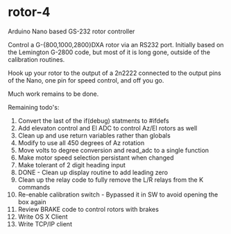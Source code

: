 # rotor-4
Arduino Nano based GS-232 rotor controller

Control a G-{800,1000,2800}DXA rotor via an RS232 port. Initially based on the Lemington G-2800 code, but most of it is long gone, outside of the calibration routines. 

Hook up your rotor to the output of a 2n2222 connected to the output pins of the Nano, one pin for speed control, and off you go. 

Much work remains to be done.

  Remaining todo's:
  
  1) Convert the last of the if(debug) statments to #ifdefs
  2) Add elevaton control and El ADC to control Az/El rotors as well
  3) Clean up and use return variables rather than globals
  4) Modify to use all 450 degrees of Az rotation
  5) Move volts to degree conversion and read_adc to a single function
  6) Make motor speed selection persistant when changed
  7) Make tolerant of 2 digit heading input
  8) DONE - Clean up display routine to add leading zero
  9) Clean up the relay code to fully remove the L/R relays from the K commands
  10) Re-enable calibration switch - Bypassed it in SW to avoid opening the box again
  11) Review BRAKE code to control rotors with brakes
  12) Write OS X Client
  13) Write TCP/IP client
